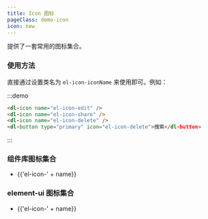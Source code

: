 ```yaml
---
title: Icon 图标
pageClass: demo-icon
icon: new
---
```


提供了一套常用的图标集合。

### 使用方法

直接通过设置类名为 `el-icon-iconName` 来使用即可。例如：

:::demo
```html
<dl-icon name="el-icon-edit" />
<dl-icon name="el-icon-share" />
<dl-icon name="el-icon-delete" />
<dl-button type="primary" icon="el-icon-delete">搜索</dl-button>

```
:::

### 组件库图标集合


<ul class="icon-list">
  <li v-for="name in $dlIcons" :key="name">
    <span>
      <dl-icon :name="'dl-icon-' + name"/>
      <span class="icon-name">{{'el-icon-' + name}}</span>
    </span>
  </li>
</ul>


### element-ui 图标集合



<ul class="icon-list">
  <li v-for="name in $elIcons" :key="name">
    <span>
      <i :class="'el-icon-' + name"></i>
      <span class="icon-name">{{'el-icon-' + name}}</span>
    </span>
  </li>
</ul>

